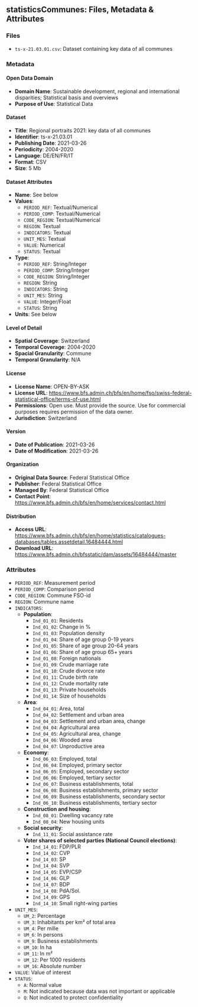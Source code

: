 ## statisticsCommunes: Files, Metadata & Attributes

### **Files**
- ```ts-x-21.03.01.csv```: Dataset containing key data of all communes

### Metadata

#### Open Data Domain
- **Domain Name**: Sustainable development, regional and international disparities; Statistical basis and overviews
- **Purpose of Use**: Statistical Data

#### Dataset
- **Title**: Regional portraits 2021: key data of all communes
- **Identifier**: ts-x-21.03.01
- **Publishing Date**: 2021-03-26
- **Periodicity**: 2004-2020
- **Language**: DE/EN/FR/IT
- **Format**: CSV
- **Size**: 5 Mb

#### Dataset Attributes
- **Name**: See below
- **Values**:
  - ```PERIOD_REF```: Textual/Numerical
  - ```PERIOD_COMP```: Textual/Numerical
  - ```CODE_REGION```: Textual/Numerical
  - ```REGION```: Textual
  - ```INDICATORS```: Textual
  - ```UNIT_MES```: Textual
  - ```VALUE```: Numerical
  - ```STATUS```: Textual
- **Type**:
  - ```PERIOD_REF```: String/Integer
  - ```PERIOD_COMP```: String/Integer
  - ```CODE_REGION```: String/Integer
  - ```REGION```: String
  - ```INDICATORS```: String
  - ```UNIT_MES```: String
  - ```VALUE```: Integer/Float
  - ```STATUS```: String
- **Units**: See below 

#### Level of Detail
- **Spatial Coverage**: Switzerland
- **Temporal Coverage**: 2004-2020
- **Spacial Granularity**: Commune
- **Temporal Granularity**: N/A

#### License
- **License Name**: OPEN-BY-ASK
- **License URL**: https://www.bfs.admin.ch/bfs/en/home/fso/swiss-federal-statistical-office/terms-of-use.html
- **Permissions**: Open use. Must provide the source. Use for commercial purposes requires permission of the data owner.
- **Jurisdiction**: Switzerland

#### Version
- **Date of Publication**: 2021-03-26
- **Date of Modification**: 2021-03-26

#### Organization
- **Original Data Source**: Federal Statistical Office
- **Publisher**: Federal Statistical Office
- **Managed By**: Federal Statistical Office
- **Contact Point**: https://www.bfs.admin.ch/bfs/en/home/services/contact.html

#### Distribution
- **Access URL**: https://www.bfs.admin.ch/bfs/en/home/statistics/catalogues-databases/tables.assetdetail.16484444.html
- **Download URL**: https://www.bfs.admin.ch/bfsstatic/dam/assets/16484444/master

### Attributes

- ```PERIOD_REF```: Measurement period
- ```PERIOD_COMP```: Comparison period
- ```CODE_REGION```: Commune FSO-id
- ```REGION```: Commune name
- ```INDICATORS```:
  - **Population**:
    - ```Ind_01_01```: Residents
    - ```Ind_01_02```: Change in %
    - ```Ind_01_03```: Population density
    - ```Ind_01_04```: Share of age group 0-19 years
    - ```Ind_01_05```: Share of age group 20-64 years
    - ```Ind_01_06```: Share of age group 65+ years
    - ```Ind_01_08```: Foreign nationals
    - ```Ind_01_09```: Crude marriage rate
    - ```Ind_01_10```: Crude divorce rate
    - ```Ind_01_11```: Crude birth rate
    - ```Ind_01_12```: Crude mortality rate
    - ```Ind_01_13```: Private households
    - ```Ind_01_14```: Size of households
  - **Area**:
    - ```Ind_04_01```: Area, total
    - ```Ind_04_02```: Settlement and urban area
    - ```Ind_04_03```: Settlement and urban area, change
    - ```Ind_04_04```: Agricultural area 
    - ```Ind_04_05```: Agricultural area, change
    - ```Ind_04_06```: Wooded area
    - ```Ind_04_07```: Unproductive area
  - **Economy**:
    - ```Ind_06_03```: Employed, total
    - ```Ind_06_04```: Employed, primary sector
    - ```Ind_06_05```: Employed, secondary sector
    - ```Ind_06_06```: Employed, tertiary sector
    - ```Ind_06_07```: Business establishments, total
    - ```Ind_06_08```: Business establishments, primary sector
    - ```Ind_06_09```: Business establishments, secondary sector
    - ```Ind_06_10```: Business establishments, tertiary sector
  - **Construction and housing**:
    - ```Ind_08_01```: Dwelling vacancy rate
    - ```Ind_08_04```: New housing units
  - **Social security**:
    - ```Ind_11_01```: Social assistance rate
  - **Voter shares of selected parties (National Council elections)**:
    - ```Ind_14_01```: FDP/PLR
    - ```Ind_14_02```: CVP
    - ```Ind_14_03```: SP
    - ```Ind_14_04```: SVP
    - ```Ind_14_05```: EVP/CSP
    - ```Ind_14_06```: GLP
    - ```Ind_14_07```: BDP
    - ```Ind_14_08```: PdA/Sol.
    - ```Ind_14_09```: GPS
    - ```Ind_14_10```: Small right-wing parties 
- ```UNIT_MES```:
  - ```UM_2```: Percentage
  - ```UM_3```: Inhabitants per km² of total area
  - ```UM_4```: Per mille
  - ```UM_6```: In persons
  - ```UM_9```: Business establishments
  - ```UM_10```: In ha
  - ```UM_11```: In m²
  - ```UM_12```: Per 1000 residents
  - ```UM_16```: Absolute number
- ```VALUE```: Value of interest
- ```STATUS```:
  - ```A```: Normal value
  - ```M```: Not indicated because data was not important or applicable
  - ```Q```: Not indicated to protect confidentiality
